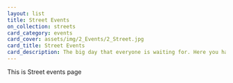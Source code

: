 ```yaml
---
layout: list
title: Street Events
on_collection: streets
card_category: events
card_cover: assets/img/2_Events/2_Street.jpg
card_title: Street Events
card_description: The big day that everyone is waiting for. Here you have the oportunity to see and appreciate big artists and local bands.
---
```

This is Street events page